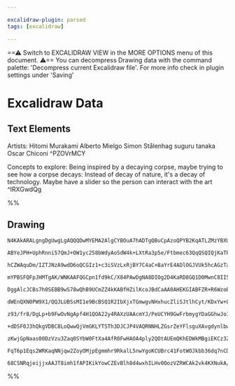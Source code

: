 ```yaml
---

excalidraw-plugin: parsed
tags: [excalidraw]

---
```

==⚠  Switch to EXCALIDRAW VIEW in the MORE OPTIONS menu of this document. ⚠== You can decompress Drawing data with the command palette: 'Decompress current Excalidraw file'. For more info check in plugin settings under 'Saving'


# Excalidraw Data
## Text Elements
Artists:
Hitomi Murakami
Alberto Mielgo
Simon Stålenhag
suguru tanaka
Oscar Chiconi 
 ^PZOVrMCY

Concepts to explore:
Being inspired by a decaying corpse, maybe trying to see how a corpse decays:
Instead of decay of nature, it's a decay of technology. 
Maybe have a slider so the person can interact with the art
 ^IRXGwdQg

%%
## Drawing
```compressed-json
N4KAkARALgngDgUwgLgAQQQDwMYEMA2AlgCYBOuA7hADTgQBuCpAzoQPYB2KqATLZMzYBXUtiRoIACyhQ4zZAHoFAc0JRJQgEYA6bGwC2CgF7N6hbEcK4OCtptbErHALRY8RMpWdx8Q1TdIEfARcZgRmBShcZQUebQBWbQBGGjoghH0EDihmbgBtcDBQMBKIEm4IAAUALQB5ADVSAFkAYQBNVJLIWEQKqCwoTtLMbmceAE4khIAOHgAGBYB2AGYe

ABYeJPH+UphRnni57QmJ+OW1yc258bWdyAoSdW4k+LXtRa3p5e/Ftbmec63QqQSQIQjKaTPabbYEQazKYLcOZ3CDMKCkNgAawQLTY+DYpAqAGIkghSaShpBNLhsJjlBihBxiLj8YSJOjrMw4LhAtlKRAAGaEfD4ADKsEREkEHn5aIx2IA6o9JNw+LC5ViEOKYJL0NLyiiGRCOOFcmgkii2NzsGo9uaFij6cI4ABJYhm1B5AC6KIF5Eybu4HCEIpR

hCZWAquDm/IZTJNzA9wdD6oQCGIz1+c3iSVzLxRjBY7C4aC+BaYrE4ADlOGJVUk5hcAGzTabZsPMAAi6X6GbQAoIYRRmmETIAosFMtkkyH8CihHBiLhe5nVjxpk3FnNFuMJiiiBxMUHZ/u2LT09wB/gh7D+phBhIAIKkKCENHyAA6HAAEmoDIRUCaERcExXB9EIL9H3wTQmCgNhAMIIJlDYL9RUIfROFQcUAFPgg4SRoi/Zg/BEIRUCiDgQNwL9a

mYPBSFQFpJHMTgAK/WNKAAFQGCpn1fd9kC/X84PAwDgNA8DIOg2D4KaRD8GQ1D0MwnC8II5QiJI0gyIoqiaLonlGOYvQODYrhfU4KA0KMcReGRWEBUsgAxMDhTtVAmxRO8oCg8ES3QYIBUGcsX3MAhfOUfzoCtfkTKicMmEDNBkznWECXBcMCG4+9eNCgShL/USgPICSII4KCYJfWT5MUjg0IwjgsKgXCsnUzTlFI8jrD0jhaPooyWNM1B2JRXAh

DggAlcJCBs7h0SEBB9wS78wQhB9UCmZZ4kKABfHZilKcoJBdCaAA0AHEKGIABFZR+R6WzoB4lERjQZwXnGbQ5lmBZt1WDYklbFF3OcJs3jWeJxibA51jWJI/mhlEHmIJ40C3T7vl3G41m+SHlmmFFQXBSFzS20aOARWz7K6VF0U1FkCWJckySQYcaTpONmTxRn2XIDguR5LJgoc4UxQlR79QzFENUVZVVWlunsW1XVUTxA1YSNSQEw9C00utW1ng

dWEnQXN0PW9X1/QQJLUBSsMI1e9BcBSQ1R2IbXjxTGmwgvNHxhucZliSJtlhCyt/KDxYw+LGsODrc0eA+cY5ibAOO27YIV37QdFthEdGWICcMiFmcvdKBclyzjaVh4dcmyWFZ4iWw9PdSmn8XPPtUCvG8ae8ipcTjhA4Bycj4KwHwCQQQSOAAITBCnUHDLlCECYhUE0GBUFwVBiAQPAYHDZRUD0Ug5EW1B9FwGAYPI0hD8XuDUB91BJDYCht5Pgl

z93/fr8/DgLp+b9FwOvNgApf4H1QOA22y4RAXzUAAcmYJ/PeUCYH9GwFrbmygYDaGGhwJo19b4EUYJ/ZgHgmDP3guoBAqBEAsEwngRq4Z+jkGwFAVADx1DkVBNvF8I0NZcR4hIQeYgR4oKfhPVk08vzzyPkvfmcBV7pg3lvHeaDr4KNPufagl9iF0PRA/Y+T8X5vw/jvHRYRIH/xnkAtEIQwEQM0VvGBlEoDwL0UglBGi/6uIgZg7B+JcH4K/EQm

+dDSF0J3hQkgVDBC8LoQwwQjVmGKLYTSTh3DJCJP4VAQRNNHLZGsrZeYFlsguXAvgdynlbwDAilFQKwsaaFlfO4BpfQYoojirgBKpAbZ2zSqQDKlF8DZXWhAMRw9R5SMwJPQIM95GL2XsoteajUF+O0d/Ic+iIl32MWPZ+aZX7v0/lYuhLiAH2JAU4mx/jYEeMCF4qAyCNnoICfvIJbAQkEPCSQ3AZCYmUIYgk2h9CKxMOsOkpgmSuFqByWCnk+T

zKwjGpNaas00DzVzu3Zaq0SYbW0FtXa4AfR0FwHAOA4ply2QOtAUEmQKhEDWkMBgiEKCz3ZibJkDM2ToCJAKQVQrWXYBELyKALp+j6HFPKHE3M+UQBJCzCkOwICitIOKyVGROW0m5VzVkfQ+YC3FSKsVQstX6CcqLZWEs1ZS0KGqs12QLUys1EqFGKo0BqlKOqzVUrXVK3FhUSWpqNXmqlRNYQxpTTPFVb68NGRaj61gIbamkB43OqlU5Zyrlqnc

FqT6p1Eqs2WRKaqNNjqw2ZoyOMjpEgmmhr9RkalL5nwYgoKCUBrc41FotWOJkbb36dq7nCDV79G0Jv0IOignF4CPU5qyuiGIRSnXzdcL64xDiR3xuuJI3qBDYGXfgDoaBlhbgSH8QEAJZjTD3U3B1Rg2AGG4AdSA9ACALWeLtHtVbi0ZEjQXD2EgF2qvpCQMtXqK1geIOKYe3B72lGg00Nge9+24E0MELuPccWQGg7yl9sJZ54hHaQZQ1IAAUmwo

68CSNRqjeijjxAAJT8imh1fAPIKikYowCZEvBlh8d4wxhILHv0OozVZRWCAk2vk4KXNukA/RgQQFNCMwyKYEZplkdDmG5raRw+mogcA9MLRRJRRlWL9OWnGgeWy2KxOlDsAAK33jkUUlE4DIdQ5RDDvtu451VZkwgjBOJPvwJp0oD1g3pA4cWWKQg0QGFnb0ZKJ5YQd2xFhgL6XQg+ViyFsLrcSVgD2nQIUwQPTAB2iAHaQA
```
%%
